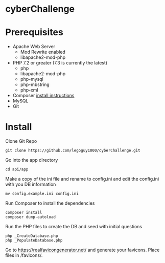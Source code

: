 # cyberChallenge


# Prerequisites
* Apache Web Server
  * Mod Rewrite enabled
  * libapache2-mod-php
* PHP 7.2 or greater (7.3 is currently the latest)
  * php
  * libapache2-mod-php
  * php-mysql
  * php-mbstring
  * php-xml
* Composer [install instructions](https://getcomposer.org/doc/faqs/how-to-install-composer-programmatically.md)
* MySQL
* Git

# Install

Clone Git Repo
```
git clone https://github.com/legoguy1000/cyberChallenge.git
```

Go into the app directory
```
cd api/app
```
Make a copy of the ini file and rename to config.ini and edit the config.ini with you DB information
```
mv config.example.ini config.ini
```
Run Composer to install the dependencies
```
composer install
composer dump-autoload
```
Run the PHP files to create the DB and seed with initial questions
```
php _CreateDatabase.php
php _PopulateDatabase.php
```
Go to https://realfavicongenerator.net/ and generate your favicons.  Place files in /favicons/.
